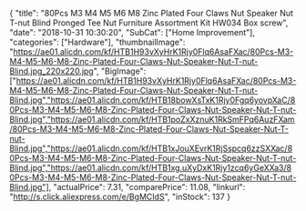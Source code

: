 {
	"title": "80Pcs M3 M4 M5 M6 M8 Zinc Plated Four Claws Nut Speaker Nut T-nut Blind Pronged Tee Nut Furniture Assortment Kit HW034 Box screw",
	"date": "2018-10-31 10:30:20",
	"SubCat": ["Home Improvement"],
	"categories": ["Hardware"],
	"thumbnailImage": "https://ae01.alicdn.com/kf/HTB1H93vXyHrK1Rjy0Flq6AsaFXac/80Pcs-M3-M4-M5-M6-M8-Zinc-Plated-Four-Claws-Nut-Speaker-Nut-T-nut-Blind.jpg_220x220.jpg",
	"BigImage": ["https://ae01.alicdn.com/kf/HTB1H93vXyHrK1Rjy0Flq6AsaFXac/80Pcs-M3-M4-M5-M6-M8-Zinc-Plated-Four-Claws-Nut-Speaker-Nut-T-nut-Blind.jpg","https://ae01.alicdn.com/kf/HTB18bowXsTxK1Rjy0Fgq6yovpXaC/80Pcs-M3-M4-M5-M6-M8-Zinc-Plated-Four-Claws-Nut-Speaker-Nut-T-nut-Blind.jpg","https://ae01.alicdn.com/kf/HTB1poZxXznuK1RkSmFPq6AuzFXam/80Pcs-M3-M4-M5-M6-M8-Zinc-Plated-Four-Claws-Nut-Speaker-Nut-T-nut-Blind.jpg","https://ae01.alicdn.com/kf/HTB1xJouXEvrK1RjSspcq6zzSXXac/80Pcs-M3-M4-M5-M6-M8-Zinc-Plated-Four-Claws-Nut-Speaker-Nut-T-nut-Blind.jpg","https://ae01.alicdn.com/kf/HTB1xg.uXyDxK1Rjy1zcq6yGeXXa3/80Pcs-M3-M4-M5-M6-M8-Zinc-Plated-Four-Claws-Nut-Speaker-Nut-T-nut-Blind.jpg"],
	"actualPrice": 7.31,
	"comparePrice": 11.08,
	"linkurl": "http://s.click.aliexpress.com/e/BgMCIdS",
	"inStock": 137
}
